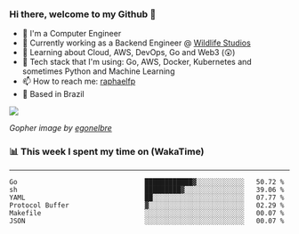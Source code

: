 ### Hi there, welcome to my Github 👋

- 📖 I'm a Computer Engineer
- 🔭 Currently working as a Backend Engineer @ [Wildlife Studios](https://wildlifestudios.com/)
- 🌱 Learning about Cloud, AWS, DevOps, Go and Web3 (😲)
- 🚀 Tech stack that I'm using: Go, AWS, Docker, Kubernetes and sometimes Python and Machine Learning
- 📫 How to reach me: [raphaelfp](https://linkedin.com/in/raphaelfp)
- 🏡 Based in Brazil

![](https://github.com/raphaelfp/gophers/blob/master/.thumb/animation/morning-coffee-3x.gif)

*Gopher image by [egonelbre](https://github.com/egonelbre/)*

### 📊 This week I spent my time on (WakaTime)

---

<!--START_SECTION:waka-->

```text
Go                                ████████████▓░░░░░░░░░░░░   50.72 %
sh                                █████████▓░░░░░░░░░░░░░░░   39.06 %
YAML                              ██░░░░░░░░░░░░░░░░░░░░░░░   07.77 %
Protocol Buffer                   ▓░░░░░░░░░░░░░░░░░░░░░░░░   02.29 %
Makefile                          ░░░░░░░░░░░░░░░░░░░░░░░░░   00.07 %
JSON                              ░░░░░░░░░░░░░░░░░░░░░░░░░   00.07 %
```

<!--END_SECTION:waka-->
